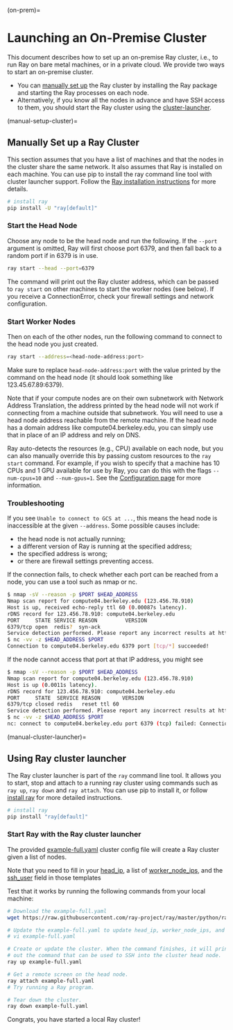 (on-prem)=

# Launching an On-Premise Cluster

This document describes how to set up an on-premise Ray cluster, i.e., to run Ray on bare metal machines, or in a private cloud. We provide two ways to start an on-premise cluster.

* You can [manually set up](manual-setup-cluster) the Ray cluster by installing the Ray package and starting the Ray processes on each node.
* Alternatively, if you know all the nodes in advance and have SSH access to them, you should start the Ray cluster using the [cluster-launcher](manual-cluster-launcher).

(manual-setup-cluster)=

## Manually Set up a Ray Cluster
This section assumes that you have a list of machines and that the nodes in the cluster share the same network. It also assumes that Ray is installed on each machine. You can use pip to install the ray command line tool with cluster launcher support. Follow the [Ray installation instructions](installation) for more details.

```bash
# install ray
pip install -U "ray[default]"
```

### Start the Head Node
Choose any node to be the head node and run the following. If the `--port` argument is omitted, Ray will first choose port 6379, and then fall back to a random port if in 6379 is in use.

```bash
ray start --head --port=6379
```

The command will print out the Ray cluster address, which can be passed to `ray start` on other machines to start the worker nodes (see below). If you receive a ConnectionError, check your firewall settings and network configuration.

### Start Worker Nodes
Then on each of the other nodes, run the following command to connect to the head node you just created.

```bash
ray start --address=<head-node-address:port>
```
Make sure to replace `head-node-address:port` with the value printed by the command on the head node (it should look something like 123.45.67.89:6379).

Note that if your compute nodes are on their own subnetwork with Network Address Translation, the address printed by the head node will not work if connecting from a machine outside that subnetwork. You will need to use a head node address reachable from the remote machine. If the head node has a domain address like compute04.berkeley.edu, you can simply use that in place of an IP address and rely on DNS.

Ray auto-detects the resources (e.g., CPU) available on each node, but you can also manually override this by passing custom resources to the `ray start` command. For example, if you wish to specify that a machine has 10 CPUs and 1 GPU available for use by Ray, you can do this with the flags `--num-cpus=10` and `--num-gpus=1`.
See the [Configuration page](configuring-ray) for more information.

### Troubleshooting

If you see `Unable to connect to GCS at ...`, this means the head node is inaccessible at the given `--address`.
Some possible causes include:

- the head node is not actually running;
- a different version of Ray is running at the specified address;
- the specified address is wrong;
- or there are firewall settings preventing access.

If the connection fails, to check whether each port can be reached from a node, you can use a tool such as nmap or nc.

```bash
$ nmap -sV --reason -p $PORT $HEAD_ADDRESS
Nmap scan report for compute04.berkeley.edu (123.456.78.910)
Host is up, received echo-reply ttl 60 (0.00087s latency).
rDNS record for 123.456.78.910: compute04.berkeley.edu
PORT     STATE SERVICE REASON         VERSION
6379/tcp open  redis?  syn-ack
Service detection performed. Please report any incorrect results at https://nmap.org/submit/ .
$ nc -vv -z $HEAD_ADDRESS $PORT
Connection to compute04.berkeley.edu 6379 port [tcp/*] succeeded!
```

If the node cannot access that port at that IP address, you might see

```bash
$ nmap -sV --reason -p $PORT $HEAD_ADDRESS
Nmap scan report for compute04.berkeley.edu (123.456.78.910)
Host is up (0.0011s latency).
rDNS record for 123.456.78.910: compute04.berkeley.edu
PORT     STATE  SERVICE REASON       VERSION
6379/tcp closed redis   reset ttl 60
Service detection performed. Please report any incorrect results at https://nmap.org/submit/ .
$ nc -vv -z $HEAD_ADDRESS $PORT
nc: connect to compute04.berkeley.edu port 6379 (tcp) failed: Connection refused
```
(manual-cluster-launcher)=

## Using Ray cluster launcher

The Ray cluster launcher is part of the `ray` command line tool. It allows you to start, stop and attach to a running ray cluster using commands such as  `ray up`, `ray down` and `ray attach`. You can use pip to install it, or follow [install ray](installation) for more detailed instructions.

```bash
# install ray
pip install "ray[default]"
```

### Start Ray with the Ray cluster launcher

The provided [example-full.yaml](https://github.com/ray-project/ray/tree/eacc763c84d47c9c5b86b26a32fd62c685be84e6/python/ray/autoscaler/local/example-full.yaml) cluster config file will create a Ray cluster given a list of nodes.

Note that you need to fill in your [head_ip](https://github.com/ray-project/ray/blob/eacc763c84d47c9c5b86b26a32fd62c685be84e6/python/ray/autoscaler/local/example-full.yaml#L20), a list of [worker_node_ips](https://github.com/ray-project/ray/blob/eacc763c84d47c9c5b86b26a32fd62c685be84e6/python/ray/autoscaler/local/example-full.yaml#L26), and the [ssh_user](https://github.com/ray-project/ray/blob/eacc763c84d47c9c5b86b26a32fd62c685be84e6/python/ray/autoscaler/local/example-full.yaml#L34) field in those templates



Test that it works by running the following commands from your local machine:

```bash
# Download the example-full.yaml
wget https://raw.githubusercontent.com/ray-project/ray/master/python/ray/autoscaler/local/example-full.yaml

# Update the example-full.yaml to update head_ip, worker_node_ips, and ssh_user.
# vi example-full.yaml

# Create or update the cluster. When the command finishes, it will print
# out the command that can be used to SSH into the cluster head node.
ray up example-full.yaml

# Get a remote screen on the head node.
ray attach example-full.yaml
# Try running a Ray program.

# Tear down the cluster.
ray down example-full.yaml
```

Congrats, you have started a local Ray cluster!
